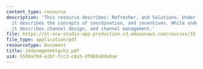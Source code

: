 ```yaml
---
content_type: resource
description: 'This resource describes: Refresher, and Solutions. Under Refresher,
  it describes the concepts of coordination, and incentives. While under Solutions,
  it describes channel design, and channel management.'
file: https://ol-ocw-studio-app-production.s3.amazonaws.com/courses/15-810-marketing-management-fall-2004/5558a794e2bffcc3c8a5df088a8de0ae_14dsnmgmtmktgch2.pdf
file_type: application/pdf
resourcetype: Document
title: 14dsnmgmtmktgch2.pdf
uid: 5558a794-e2bf-fcc3-c8a5-df088a8de0ae
---
```

